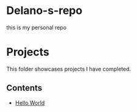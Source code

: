 # Delano-s-repo
this is my personal repo
 
# Projects
This folder showcases projects I have completed.
## Contents
* [Hello World](hello_world)
